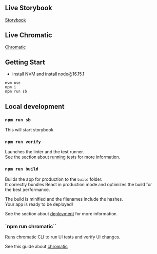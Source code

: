 ## Live Storybook

[Storybook](https://main--62f2ac6440da3214a498dc36.chromatic.com/)

## Live Chromatic

[Chromatic](https://www.chromatic.com/builds?appId=62f2ac6440da3214a498dc36&inviteToken=ec27690871864df3936b71f869e4c9df)

## Getting Start

- install NVM and install node@16.15.1

```
nvm use
npm i
npm run sb
```

## Local development

### `npm run sb`

This will start storybook

### `npm run verify`

Launches the linter and the test runner.\
See the section about [running tests](https://facebook.github.io/create-react-app/docs/running-tests) for more information.

### `npm run build`

Builds the app for production to the `build` folder.\
It correctly bundles React in production mode and optimizes the build for the best performance.

The build is minified and the filenames include the hashes.\
Your app is ready to be deployed!

See the section about [deployment](https://facebook.github.io/create-react-app/docs/deployment) for more information.

### `npm run chromatic``

Runs chromatic CLI to run UI tests and verify UI changes.

See this guide about [chromatic](https://submittable.atlassian.net/wiki/spaces/EN/pages/933134350/Guide+Chromatic+Workflow)
